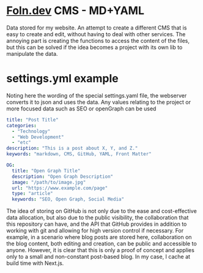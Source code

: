 # [Foln.dev](https://www.foln.dev) CMS - MD+YAML
Data stored for my website.
An attempt to create a different CMS that is easy to create and edit, without having to deal with other services.
The annoying part is creating the functions to access the content of the files, but this can be solved if the idea becomes a project with its own lib to manipulate the data.

# settings.yml example

Noting here the wording of the special settings.yaml file, the webserver converts it to json and uses the data. Any values ​​relating to the project or more focused data such as SEO or openGraph can be used

```yaml
title: "Post Title"
categories:
  - "Technology"
  - "Web Development"
  - "etc"
description: "This is a post about X, Y, and Z."
keywords: "markdown, CMS, GitHub, YAML, Front Matter"

OG:
  title: "Open Graph Title"
  description: "Open Graph Description"
  image: "/path/to/image.jpg"
  url: "https://www.example.com/page"
  type: "article"
  keywords: "SEO, Open Graph, Social Media"
```

The idea of storing on GitHub is not only due to the ease and cost-effective data allocation, but also due to the public visibility, the collaboration that this repository can have, and the API that GitHub provides in addition to working with git and allowing for high version control if necessary. For example, in a scenario where blog posts are stored here, collaboration on the blog content, both editing and creation, can be public and accessible to anyone. However, it is clear that this is only a proof of concept and applies only to a small and non-constant post-based blog. In my case, I cache at build time with Next.js.
